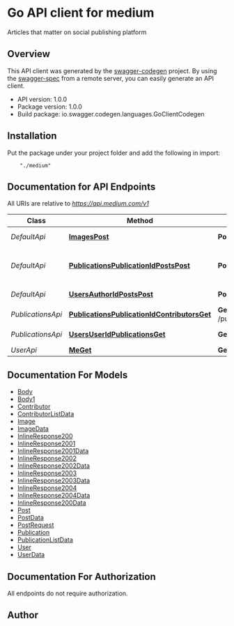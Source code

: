 # Go API client for medium

Articles that matter on social publishing platform

## Overview
This API client was generated by the [swagger-codegen](https://github.com/swagger-api/swagger-codegen) project.  By using the [swagger-spec](https://github.com/swagger-api/swagger-spec) from a remote server, you can easily generate an API client.

- API version: 1.0.0
- Package version: 1.0.0
- Build package: io.swagger.codegen.languages.GoClientCodegen

## Installation
Put the package under your project folder and add the following in import:
```
    "./medium"
```

## Documentation for API Endpoints

All URIs are relative to *https://api.medium.com/v1*

Class | Method | HTTP request | Description
------------ | ------------- | ------------- | -------------
*DefaultApi* | [**ImagesPost**](docs/DefaultApi.md#imagespost) | **Post** /images | Uploading an image
*DefaultApi* | [**PublicationsPublicationIdPostsPost**](docs/DefaultApi.md#publicationspublicationidpostspost) | **Post** /publications/{publicationId}/posts | Creating a post under a publication
*DefaultApi* | [**UsersAuthorIdPostsPost**](docs/DefaultApi.md#usersauthoridpostspost) | **Post** /users/{authorId}/posts | Creating a post
*PublicationsApi* | [**PublicationsPublicationIdContributorsGet**](docs/PublicationsApi.md#publicationspublicationidcontributorsget) | **Get** /publications/{publicationId}/contributors | Publication Contributors
*PublicationsApi* | [**UsersUserIdPublicationsGet**](docs/PublicationsApi.md#usersuseridpublicationsget) | **Get** /users/{userId}/publications | User Publications
*UserApi* | [**MeGet**](docs/UserApi.md#meget) | **Get** /me | User Profile


## Documentation For Models

 - [Body](docs/Body.md)
 - [Body1](docs/Body1.md)
 - [Contributor](docs/Contributor.md)
 - [ContributorListData](docs/ContributorListData.md)
 - [Image](docs/Image.md)
 - [ImageData](docs/ImageData.md)
 - [InlineResponse200](docs/InlineResponse200.md)
 - [InlineResponse2001](docs/InlineResponse2001.md)
 - [InlineResponse2001Data](docs/InlineResponse2001Data.md)
 - [InlineResponse2002](docs/InlineResponse2002.md)
 - [InlineResponse2002Data](docs/InlineResponse2002Data.md)
 - [InlineResponse2003](docs/InlineResponse2003.md)
 - [InlineResponse2003Data](docs/InlineResponse2003Data.md)
 - [InlineResponse2004](docs/InlineResponse2004.md)
 - [InlineResponse2004Data](docs/InlineResponse2004Data.md)
 - [InlineResponse200Data](docs/InlineResponse200Data.md)
 - [Post](docs/Post.md)
 - [PostData](docs/PostData.md)
 - [PostRequest](docs/PostRequest.md)
 - [Publication](docs/Publication.md)
 - [PublicationListData](docs/PublicationListData.md)
 - [User](docs/User.md)
 - [UserData](docs/UserData.md)


## Documentation For Authorization

 All endpoints do not require authorization.


## Author



